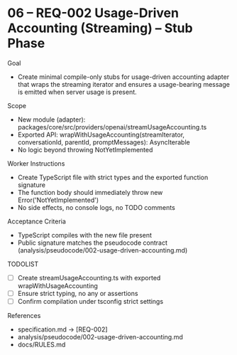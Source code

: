 # 06 – REQ-002 Usage-Driven Accounting (Streaming) – Stub Phase

Goal
- Create minimal compile-only stubs for usage-driven accounting adapter that wraps the streaming iterator and ensures a usage-bearing message is emitted when server usage is present.

Scope
- New module (adapter): packages/core/src/providers/openai/streamUsageAccounting.ts
- Exported API: wrapWithUsageAccounting(streamIterator, conversationId, parentId, promptMessages): AsyncIterable<IMessage>
- No logic beyond throwing NotYetImplemented

Worker Instructions
- Create TypeScript file with strict types and the exported function signature
- The function body should immediately throw new Error('NotYetImplemented')
- No side effects, no console logs, no TODO comments

Acceptance Criteria
- TypeScript compiles with the new file present
- Public signature matches the pseudocode contract (analysis/pseudocode/002-usage-driven-accounting.md)

TODOLIST
- [ ] Create streamUsageAccounting.ts with exported wrapWithUsageAccounting
- [ ] Ensure strict typing, no any or assertions
- [ ] Confirm compilation under tsconfig strict settings

References
- specification.md → [REQ-002]
- analysis/pseudocode/002-usage-driven-accounting.md
- docs/RULES.md